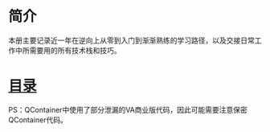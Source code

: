 # 简介
本册主要记录近一年在逆向上从零到入门到渐渐熟练的学习路径，以及交接日常工作中所需要用的所有技术栈和技巧。

# [目录](/summary.md)


PS：QContainer中使用了部分泄漏的VA商业版代码，因此可能需要注意保密QContainer代码。
